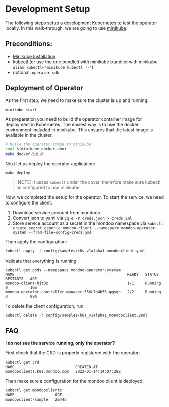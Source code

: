 # Development Setup

The following steps setup a development Kubernetes to test the operator locally. In this walk-through, we are going to use [minikube](https://minikube.sigs.k8s.io/docs/).

## Preconditions:

- [Minikube Installation](https://minikube.sigs.k8s.io/docs/start/)
- kubectl (or use the one bundled with minikube  bundled with minikube `alias kubectl="minikube kubectl --"`)
- optional: `operator-sdk`

## Deployment of Operator

As the first step, we need to make sure the cluster is up and running:

```bash
minikube start
```

As preparation you need to build the operator container image for deployment in Kubernetes. The easiest way is to use the docker environment included in minikube. This ensures that the latest image is available in the cluster.

```bash
# build the operator image in minikube
eval $(minikube docker-env)
make docker-build
```

Next let us deploy the operator application:

```
make deploy
```

> NOTE: It usses `kubectl` under the cover, therefore make sure kubectl is configured to use minikube

Now, we completed the setup for the operator. To start the service, we need to configure the client:

1. Download service account from mondooo
2. Convert json to yaml via `yq e -P creds.json > creds.yml`
3. Store service account as a secret in the mondoo namespace via `kubectl create secret generic mondoo-client --namespace mondoo-operator-system --from-file=config=creds.yml`

Then apply the configuration:

```bash
kubectl apply -f config/samples/k8s_v1alpha1_mondooclient.yaml
```

Validate that everything is running:

```
kubectl get pods --namespace mondoo-operator-system
NAME                                                  READY   STATUS    RESTARTS   AGE
mondoo-client-hjt8z                                   1/1     Running   0          16m
mondoo-operator-controller-manager-556c7d4b56-qqsqh   2/2     Running   0          88m
```

To delete the client configuration, run:

```bash
kubectl delete -f config/samples/k8s_v1alpha1_mondooclient.yaml 
```

## FAQ

**I do not see the service running, only the operator?**

First check that the CRD is properly registered with the operator:

```bash
kubectl get crd
NAME                           CREATED AT
mondooclients.k8s.mondoo.com   2022-01-14T14:07:28Z
```

Then make sure a configuration for the mondoo client is deployed:

```bash
kubectl get mondooclients
NAME                  AGE
mondooclient-sample   2m44s
```